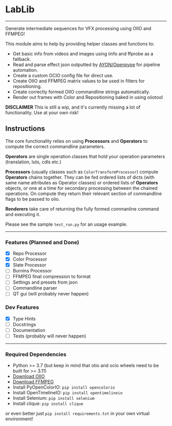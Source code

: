 # LabLib

---

Generate intermediate sequences for VFX processing using OIIO and FFMPEG!

This module aims to help by providing helper classes and functions to:
- Get basic info from videos and images using iinfo and ffprobe as a fallback.
- Read and parse effect json outputted by [AYON/Openpype](https://github.com/ynput) for pipeline automation.
- Create a custom OCIO config file for direct use.
- Create OIIO and FFMPEG matrix values to be used in filters for repositioning.
- Create correctly formed OIIO commandline strings automatically.
- Render out frames with Color and Repositioning baked in using oiiotool

**DISCLAIMER**
This is still a wip, and it's currently missing a lot of functionality.
Use at your own risk!

## Instructions
The core functionality relies on using **Processors** and **Operators** to compute the correct commandline parameters.

**Operators** are single operation classes that hold your operation parameters (translation, luts, cdls etc.)

**Processors** (usually classes such as `ColorTransformProcessor`) compute **Operators** chains together. They can be fed ordered lists of dicts (with same name attributes as Operator classes) or ordered lists of **Operators** objects, or one at a time for secondary processing between the chained operations. On compute they return their relevant section of commandline flags to be passed to oiio.

**Renderers** take care of returning the fully formed commanline command and executing it.

Please see the sample `test_run.py` for an usage example.

---

### Features (Planned and Done)

- [x] Repo Processor
- [x] Color Processor
- [x] Slate Processor
- [ ] Burnins Processor
- [ ] FFMPEG final compression to format
- [ ] Settings and presets from json
- [ ] Commandline parser
- [ ] QT gui (will probably never happen)

### Dev Features

- [x] Type Hints
- [ ] Docstrings
- [ ] Documentation
- [ ] Tests (probably will never happen)

---

### Required Dependencies
- Python >= 3.7 (but keep in mind that otio and ocio wheels need to be built for >= 3.11)
- [Download OIIO](https://www.patreon.com/posts/openimageio-oiio-53939451)
- [Download FFMPEG](https://www.ffmpeg.org/download.html)
- Install PyOpenColorIO: `pip install opencolorio`
- Install OpenTimelineIO: `pip install opentimelineio`
- Install Selenium: `pip install selenium`
- Install clique: `pip install clique`

or even better just `pip install requirements.txt` in your own virtual environment! 

